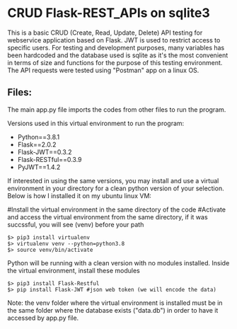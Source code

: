 # CRUD Flask-REST_APIs on sqlite3
This is a basic CRUD (Create, Read, Update, Delete) API testing for webservice application based on Flask.  JWT is used to restrict access to specific users. For testing and development purposes, many variables has been hardcoded and the database used is sqlite as it's the most convenient in terms of size and functions for the purpose of this testing environment. The API requests were tested using "Postman" app on a linux OS. 

## Files:


The main app.py file imports the codes from other files to run the program. 

Versions used in this virtual environment to run the program:
- Python==3.8.1
- Flask==2.0.2
- Flask-JWT==0.3.2
- Flask-RESTful==0.3.9
- PyJWT==1.4.2


If interested in using the same versions, you may install and use a virtual environment in your directory for a clean python version of your selection. Below is how I installed it on my ubuntu linux VM:
  
  #Install the virtual environment in the same directory of the code
  #Activate and access the virtual environment from the same directory, if it was succssful, you will see (venv) before your path
          
    $> pip3 install virtualenv
    $> virtualenv venv --python=python3.8 
    $> source venv/bin/activate

Python will be running with a clean version with no modules installed. Inside the virtual environment, install these modules
  
    $> pip3 install Flask-Restful
    $> pip install Flask-JWT #json web token (we will encode the data)

  
Note: the venv folder where the virtual environment is installed must be in the same folder where the database exists ("data.db") in order to have it accessed by app.py file.


